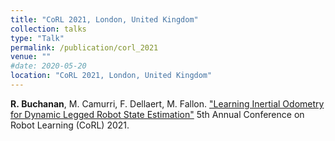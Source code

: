 ```yaml
---
title: "CoRL 2021, London, United Kingdom"
collection: talks
type: "Talk"
permalink: /publication/corl_2021
venue: ""
#date: 2020-05-20
location: "CoRL 2021, London, United Kingdom"
---
```


**R.&#160;Buchanan**, M. Camurri, F. Dellaert, M. Fallon. ["Learning Inertial Odometry for Dynamic Legged Robot State Estimation"](https://openreview.net/pdf?id=a5ZiDzL0enJ) 5th Annual Conference on Robot Learning (CoRL) 2021.